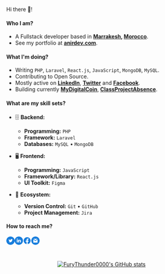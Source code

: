 Hi there 👋!

#### Who I am?

- A Fullstack developer based in **[Marrakesh](https://en.wikipedia.org/wiki/marakesh), [Morocco](https://en.wikipedia.org/wiki/Morocco)**.
- See my portfolio at **[anirdev.com](https://www.anirdev.com)**.

#### What I'm doing?

- Writing `PHP`, `Laravel`, `React.js`, `JavaScript`, `MongoDB`, `MySQL`.
- Contributing to Open Source.
- Mostly active on **[LinkedIn](https://www.linkedin.com/in/anir-bouzit-091745248)**, **[Twitter](https://twitter.com/FuryThu98375845)** and **[Facebook](https://www.facebook.com/anirbouzit18)**.
- Building currently **[MyDigitalCoin](https://mydigitalcoin.vercel.app)**, **[ClassProjectAbsence](https://github.com/FuryThunder0000/ClassProjectAbsence)**.

#### What are my skill sets?

- 🗄️ **Backend:**

  - **Programming:** `PHP`
  - **Framework:** `Laravel`
  - **Databases:** `MySQL` • `MongoDB`

- 🖥 **Frontend:**

  - **Programming:** `JavaScript`
  - **Framework/Library:** `React.js`
  - **UI Toolkit:** `Figma`

- 🎡 **Ecosystem:**
  - **Version Control:** `Git` • `GitHub`
  - **Project Management:** `Jira`

#### How to reach me?

<a href="https://twitter.com/FuryThu98375845">
  <img align="left" alt="Twitter" width="22px" src="./assets/twitter.svg" />
</a>
<a href="https://www.linkedin.com/in/anir-bouzit-091745248">
  <img align="left" alt="LinkedIn" width="22px" src="./assets/linkedin.svg" />
</a>
<a href="https://www.facebook.com/anirbouzit18">
  <img align="left" alt="Facebook" width="22px" src="./assets/facebook.svg" />
</a>
<a href="mailto:anirbouzit18@gmail.com">
  <img align="left" alt="Mail" width="22px" src="./assets/gmail.svg" />
</a>

<br/>
<br/>
<br/>

<p align="center">
<a href="http://www.github.com/FuryThunder0000"><img src="https://github-readme-stats.vercel.app/api?username=FuryThunder0000&show_icons=true&hide=&count_private=true&title_color=3382ed&text_color=ffffff&icon_color=3382ed&bg_color=1c1917&hide_border=true&show_icons=true" alt="FuryThunder0000's GitHub stats" /></a>
 </p>
